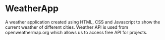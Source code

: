 # WeatherApp
A weather application created using HTML, CSS and Javascript to show the current weather of different cities.
Weather API is used from openweathermap.org which allows us to access free API for projects.
